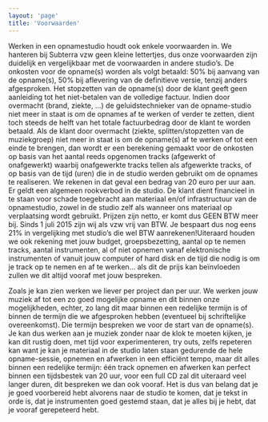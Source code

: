 ```yaml
---
layout: 'page'
title: 'Voorwaarden'
---
```

Werken in een opnamestudio houdt ook enkele voorwaarden in. We hanteren bij Subterra vzw geen kleine lettertjes, dus onze voorwaarden zijn duidelijk en vergelijkbaar met de voorwaarden in andere studio’s. De onkosten voor de opname(s) worden als volgt betaald: 50% bij aanvang van de opname(s), 50% bij aflevering van de definitieve versie, tenzij anders afgesproken. Het stopzetten van de opname(s) door de klant geeft geen aanleiding tot het niet-betalen van de volledige factuur. Indien door overmacht (brand, ziekte, …) de geluidstechnieker van de opname-studio niet meer in staat is om de opnames af te werken of verder te zetten, dient toch steeds de helft van het totale factuurbedrag door de klant te worden betaald. Als de klant door overmacht (ziekte, splitten/stopzetten van de muziekgroep) niet meer in staat is om de opname(s) af te werken of tot een einde te brengen, dan wordt er een berekening gemaakt voor de onkosten op basis van het aantal reeds opgenomen tracks (afgewerkt of onafgewerkt) waarbij onafgewerkte tracks tellen als afgewerkte tracks, of op basis van de tijd (uren) die in de studio werden gebruikt om de opnames te realiseren. We rekenen in dat geval een bedrag van 20 euro per uur aan. Er geldt een algemeen rookverbod in de studio. De klant dient financieel in te staan voor schade toegebracht aan materiaal en/of infrastructuur van de opnamestudio, zowel in de studio zelf als wanneer ons materiaal op verplaatsing wordt gebruikt. Prijzen zijn netto, er komt dus GEEN BTW meer bij. Sinds 1 juli 2015 zijn wij als vzw vrij van BTW. Je bespaart dus nog eens 21% in vergelijking met studio’s die wel BTW aanrekenen!Uiteraard houden we ook rekening met jouw budget, groepsbezetting, aantal op te nemen tracks, aantal instrumenten, al of niet opnemen vanaf elektronische instrumenten of vanuit jouw computer of hard disk en de tijd die nodig is om je track op te nemen en af te werken… als dit de prijs kan beïnvloeden zullen we dit altijd vooraf met jouw bespreken.

Zoals je kan zien werken we liever per project dan per uur. We werken jouw muziek af tot een zo goed mogelijke opname en dit binnen onze mogelijkheden, echter, zo lang dit maar binnen een redelijke termijn is of binnen de termijn die we afgesproken hebben (eventueel bij schriftelijke overeenkomst). Die termijn bespreken we voor de start van de opname(s). Je kan dus werken aan je muziek zonder naar de klok te moeten kijken, je kan dit rustig doen, met tijd voor experimenteren, try outs, zelfs repeteren kan want je kan je materiaal in de studio laten staan gedurende de hele opname-sessie, opnemen en afwerken in een efficiënt tempo, maar dit alles binnen een redelijke termijn: één track opnemen en afwerken kan perfect binnen een tijdsbestek van 20 uur, voor een full CD zal dit uiteraard veel langer duren, dit bespreken we dan ook vooraf. Het is dus van belang dat je je goed voorbereid hebt alvorens naar de studio te komen, dat je tekst in orde is, dat je instrumenten goed gestemd staan, dat je alles bij je hebt, dat je vooraf gerepeteerd hebt.